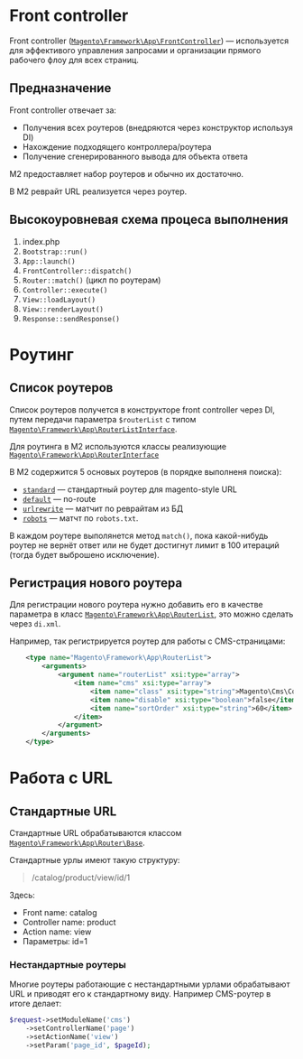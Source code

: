 # Front controller

Front controller ([`Magento\Framework\App\FrontController`](https://github.com/magento/magento2/blob/2.3/lib/internal/Magento/Framework/App/FrontController.php)) — используется для эффективого управления запросами и организации прямого рабочего флоу для всех страниц.

## Предназначение

Front controller отвечает за:

* Получения всех роутеров (внедряются через конструктор используя DI)
* Нахождение подходящего контроллера/роутера
* Получение сгенерированного вывода для объекта ответа

M2 предоставляет набор роутеров и обычно их достаточно. 

В M2 реврайт URL реализуется через роутер.

## Высокоуровневая схема процеса выполнения

1. index.php
2. `Bootstrap::run()` 
3. `App::launch()`
4. `FrontController::dispatch()`
5. `Router::match()` (цикл по роутерам)
6. `Controller::execute()`
7. `View::loadLayout()`
8. `View::renderLayout()`
9. `Response::sendResponse()`

# Роутинг

## Список роутеров

Список роутеров получется в конструкторе front controller через DI, путем передачи параметра `$routerList` с типом [`Magento\Framework\App\RouterListInterface`](https://github.com/magento/magento2/blob/2.3/lib/internal/Magento/Framework/App/RouterListInterface.php).

Для роутинга в M2 используются классы реализующие [`Magento\Framework\App\RouterInterface`](https://github.com/magento/magento2/blob/2.3/lib/internal/Magento/Framework/App/RouterInterface.php)

В M2 содержится 5 основых роутеров (в порядке выполненя поиска):

* [`standard`](https://github.com/magento/magento2/blob/2.3/lib/internal/Magento/Framework/App/Router/Base.php) — стандартный роутер для magento-style URL
* [`default`](https://github.com/magento/magento2/blob/2.3/lib/internal/Magento/Framework/App/Router/DefaultRouter.php) — no-route
* [`urlrewrite`](https://github.com/magento/magento2/blob/2.3/app/code/Magento/UrlRewrite/Controller/Router.php) — матчит по реврайтам из БД
* [`robots`](https://github.com/magento/magento2/blob/2.3/app/code/Magento/Robots/Controller/Router.php) — матчт по `robots.txt`.

В каждом роутере выполянется метод `match()`, пока какой-нибудь роутер не вернёт ответ или не будет достигнут лимит в 100 итераций (тогда будет выброшено исключение).

## Регистрация нового роутера

Для регистрации нового роутера нужно добавить его в качестве параметра в класс [`Magento\Framework\App\RouterList`](https://github.com/magento/magento2/blob/2.3/lib/internal/Magento/Framework/App/RouterList.php), это можно сделать через `di.xml`.

Например, так регистрируется роутер для работы с CMS-страницами:
```xml
    <type name="Magento\Framework\App\RouterList">
        <arguments>
            <argument name="routerList" xsi:type="array">
                <item name="cms" xsi:type="array">
                    <item name="class" xsi:type="string">Magento\Cms\Controller\Router</item>
                    <item name="disable" xsi:type="boolean">false</item>
                    <item name="sortOrder" xsi:type="string">60</item>
                </item>
            </argument>
        </arguments>
    </type>
```

# Работа с URL

## Стандартные URL

Стандартные URL обрабатываются классом [`Magento\Framework\App\Router\Base`](https://github.com/magento/magento2/blob/2.3/lib/internal/Magento/Framework/App/Router/Base.php).

Стандартные урлы имеют такую структуру:

>/catalog/product/view/id/1

Здесь:

* Front name: catalog
* Controller name: product
* Action name: view
* Параметры: id=1

### Нестандартные роутеры

Многие роутеры работающие с нестандартными урлами обрабатывают URL и приводят его к стандартному виду. Например CMS-роутер в итоге делает:
```php
$request->setModuleName('cms')
    ->setControllerName('page')
    ->setActionName('view')
    ->setParam('page_id', $pageId);
```
